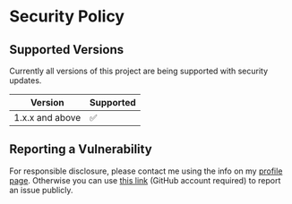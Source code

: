 # Security Policy

## Supported Versions

Currently all versions of this project are
being supported with security updates.

| Version         | Supported          |
| --------------- | ------------------ |
| 1.x.x and above | :white_check_mark: |

## Reporting a Vulnerability

For responsible disclosure, please contact me using the info on my [profile page](https://github.com/thomasleplus). Otherwise you can use [this link](https://github.com/thomasleplus/tasker/issues/new?assignees=thomasleplus&labels=security&template=security_vulnerability.md&title=%5BVULN%5D) (GitHub account required) to report an issue publicly.
